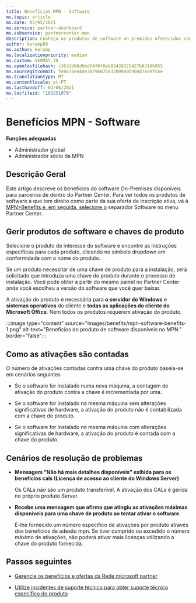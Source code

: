 ```yaml
---
title: Benefícios MPN - Software
ms.topic: article
ms.date: 03/05/2021
ms.service: partner-dashboard
ms.subservice: partnercenter-mpn
description: Conheça os produtos de software on-premidos oferecidos como benefícios da Microsoft Partner Network (MPN)
author: keramp88
ms.author: keramp
ms.localizationpriority: medium
ms.custom: SEOMAY.20
ms.openlocfilehash: c3632d66dbbdf4f0f8eb93439325427b8319b955
ms.sourcegitcommit: fe867be44de3479607be3309940b904d7ea9fc6e
ms.translationtype: MT
ms.contentlocale: pt-PT
ms.lasthandoff: 03/06/2021
ms.locfileid: "102251079"
---
```

# <a name="mpn-benefits---software"></a>Benefícios MPN - Software

**Funções adequadas**

- Administrador global
- Administrador sócio da MPN

## <a name="overview"></a>Descrição Geral

Este artigo descreve os benefícios do software On-Premises disponíveis para parceiros de dentro do Partner Center. Para ver todos os produtos de software a que tem direito como parte da sua oferta de inscrição ativa, vá à  [MPN>Benefits e, em seguida, selecione o](https://partner.microsoft.com/dashboard/mpn/membership/benefits/software) separador Software no menu Partner Center.  

## <a name="manage-software-products-and-product-keys"></a>Gerir produtos de software e chaves de produto

Selecione o produto de interesse do software e encontre as instruções específicas para cada produto, clicando no símbolo dropdown em conformidade com o nome do produto.

Se um produto necessitar de uma chave de produto para a instalação, será solicitado que introduza uma chave do produto durante o processo de instalação. Você pode obter a partir do mesmo painel no Partner Center onde você escolheu a versão do software que você quer baixar.

A ativação do produto é necessária para **o servidor do Windows** e **sistemas operativos** do cliente e **todas as aplicações do cliente do Microsoft Office**. Nem todos os produtos requerem ativação do produto.

:::image type="content" source="images/benefits/mpn-software-benefits-1.png" alt-text="Benefícios do produto de software disponíveis no MPN." border="false":::

## <a name="how-activations-are-counted"></a>Como as ativações são contadas

O número de ativações contadas contra uma chave do produto baseia-se em cenários seguintes

- Se o software for instalado numa nova máquina, a contagem de ativação do produto contra a chave é incrementada por uma.
 
- Se o software for instalado na mesma máquina sem alterações significativas de hardware, a ativação do produto não é contabilizada com a chave do produto.

- Se o software for instalado na mesma máquina com alterações significativas de hardware, a ativação do produto é contada com a chave do produto.

## <a name="troubleshooting-scenarios"></a>Cenários de resolução de problemas

- **Mensagem "Não há mais detalhes disponíveis" exibida para os benefícios cals (Licença de acesso ao cliente do Windows Server)**

    Os CALs não são um produto transferível. A ativação dos CALs é gerida no próprio produto Server.

- **Recebe uma mensagem que afirma que atingiu as ativações máximas disponíveis para uma chave de produto ao tentar ativar o software.**

    É-lhe fornecido um número específico de ativações por produto através dos benefícios de adesão mpn. Se tiver cumprido ou excedido o número máximo de ativações, não poderá ativar mais licenças utilizando a chave do produto fornecida.


 ## <a name="next-steps"></a>Passos seguintes

- [Gerencie os benefícios e ofertas da Rede microsoft partner](manage-your-partner-network-benefits.md)

- [Utilize incidentes de suporte técnico para obter suporte técnico específico do produto](mpn-benefits-technical-support.md)



